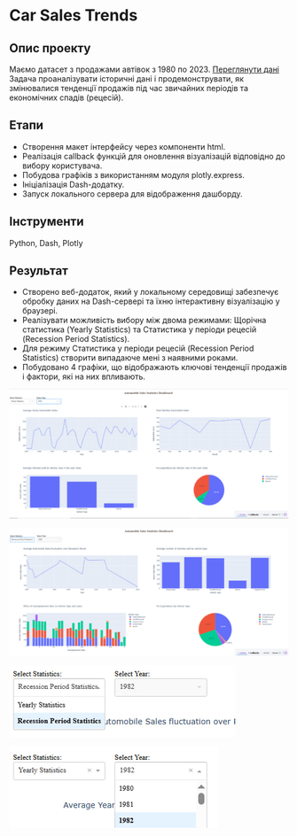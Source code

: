 # Car Sales Trends

## Опис проекту
Маємо датасет з продажами автівок з 1980 по 2023. [Переглянути дані](./historical_automobile_sales.csv) Задача проаналізувати історичні дані і продемонструвати, як змінювалися тенденції продажів під час звичайних періодів та економічних спадів (рецесій). 

## Етапи 
- Створення макет інтерфейсу через компоненти html.
- Реалізація callback функцій для оновлення візуалізацій відповідно до вибору користувача.
- Побудова графіків з використанням модуля plotly.express.
- Ініціалізація Dash-додатку.
- Запуск локального сервера для відображення дашборду.

## Інструменти
Python, Dash, Plotly

## Результат
- Створено веб-додаток, який у локальному середовищі забезпечує обробку даних на Dash-сервері та їхню інтерактивну візуалізацію у браузері.
- Реалізувати можливість вибору між двома режимами: Щорічна статистика (Yearly Statistics) та Статистика у періоди рецесій (Recession Period Statistics).
- Для режиму Статистика у періоди рецесій (Recession Period Statistics) створити випадаюче мені з наявними роками.
- Побудовано 4 графіки, що відображають ключові тенденції продажів і фактори, які на них впливають.

![Photo 1](Images/page_1.jpg)

![Photo 2](Images/page_2.jpg)

![Photo 3](Images/dropdown_1.jpg)

![Photo 4](Images/dropdown_2.jpg)



